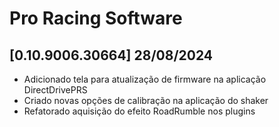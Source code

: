 # Pro Racing Software

## [0.10.9006.30664] 28/08/2024

 - Adicionado tela para atualização de firmware na aplicação DirectDrivePRS
 - Criado novas opções de calibração na aplicação do shaker
 - Refatorado aquisição do efeito RoadRumble nos plugins
